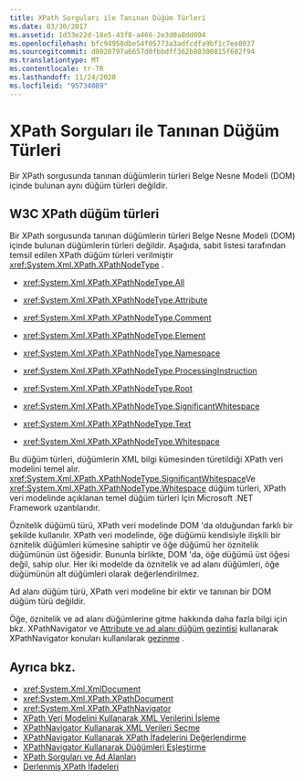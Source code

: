 ```yaml
---
title: XPath Sorguları ile Tanınan Düğüm Türleri
ms.date: 03/30/2017
ms.assetid: 1d33e22d-18e5-43f8-a466-2e3d0a8dd094
ms.openlocfilehash: bfc94958dbe54f05773a3adfcdfa9bf1c7ee8037
ms.sourcegitcommit: d8020797a6657d0fbbdff362b80300815f682f94
ms.translationtype: MT
ms.contentlocale: tr-TR
ms.lasthandoff: 11/24/2020
ms.locfileid: "95734089"
---
```

# <a name="node-types-recognized-with-xpath-queries"></a>XPath Sorguları ile Tanınan Düğüm Türleri

Bir XPath sorgusunda tanınan düğümlerin türleri Belge Nesne Modeli (DOM) içinde bulunan aynı düğüm türleri değildir.  
  
## <a name="w3c-xpath-node-types"></a>W3C XPath düğüm türleri  

 Bir XPath sorgusunda tanınan düğümlerin türleri Belge Nesne Modeli (DOM) içinde bulunan düğümlerin türleri değildir. Aşağıda, sabit listesi tarafından temsil edilen XPath düğüm türleri verilmiştir <xref:System.Xml.XPath.XPathNodeType> .  
  
- <xref:System.Xml.XPath.XPathNodeType.All>  
  
- <xref:System.Xml.XPath.XPathNodeType.Attribute>  
  
- <xref:System.Xml.XPath.XPathNodeType.Comment>  
  
- <xref:System.Xml.XPath.XPathNodeType.Element>  
  
- <xref:System.Xml.XPath.XPathNodeType.Namespace>  
  
- <xref:System.Xml.XPath.XPathNodeType.ProcessingInstruction>  
  
- <xref:System.Xml.XPath.XPathNodeType.Root>  
  
- <xref:System.Xml.XPath.XPathNodeType.SignificantWhitespace>  
  
- <xref:System.Xml.XPath.XPathNodeType.Text>  
  
- <xref:System.Xml.XPath.XPathNodeType.Whitespace>  
  
 Bu düğüm türleri, düğümlerin XML bilgi kümesinden türetildiği XPath veri modelini temel alır. <xref:System.Xml.XPath.XPathNodeType.SignificantWhitespace>Ve <xref:System.Xml.XPath.XPathNodeType.Whitespace> düğüm türleri, XPath veri modelinde açıklanan temel düğüm türleri Için Microsoft .NET Framework uzantılarıdır.  
  
 Öznitelik düğümü türü, XPath veri modelinde DOM 'da olduğundan farklı bir şekilde kullanılır. XPath veri modelinde, öğe düğümü kendisiyle ilişkili bir öznitelik düğümleri kümesine sahiptir ve öğe düğümü her öznitelik düğümünün üst öğesidir. Bununla birlikte, DOM 'da, öğe düğümü üst öğesi değil, sahip olur. Her iki modelde da öznitelik ve ad alanı düğümleri, öğe düğümünün alt düğümleri olarak değerlendirilmez.  
  
 Ad alanı düğüm türü, XPath veri modeline bir ektir ve tanınan bir DOM düğüm türü değildir.  
  
 Öğe, öznitelik ve ad alanı düğümlerine gitme hakkında daha fazla bilgi için bkz. XPathNavigator ve [Attribute ve ad alanı düğüm gezintisi](attribute-and-namespace-node-navigation-using-xpathnavigator.md) kullanarak XPathNavigator konuları kullanılarak [gezinme](node-set-navigation-using-xpathnavigator.md) .  
  
## <a name="see-also"></a>Ayrıca bkz.

- <xref:System.Xml.XmlDocument>
- <xref:System.Xml.XPath.XPathDocument>
- <xref:System.Xml.XPath.XPathNavigator>
- [XPath Veri Modelini Kullanarak XML Verilerini İşleme](process-xml-data-using-the-xpath-data-model.md)
- [XPathNavigator Kullanarak XML Verileri Seçme](select-xml-data-using-xpathnavigator.md)
- [XPathNavigator Kullanarak XPath İfadelerini Değerlendirme](evaluate-xpath-expressions-using-xpathnavigator.md)
- [XPathNavigator Kullanarak Düğümleri Eşleştirme](matching-nodes-using-xpathnavigator.md)
- [XPath Sorguları ve Ad Alanları](xpath-queries-and-namespaces.md)
- [Derlenmiş XPath İfadeleri](compiled-xpath-expressions.md)
